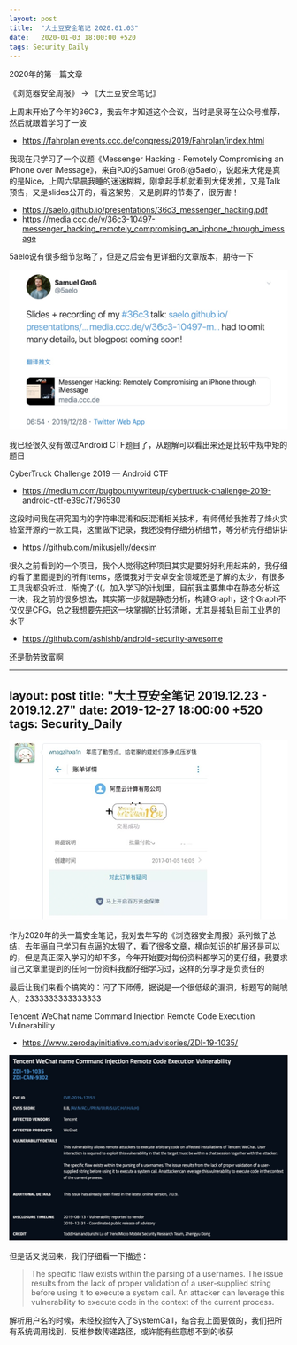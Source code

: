 ```yaml
---
layout: post
title:  "大土豆安全笔记 2020.01.03"
date:   2020-01-03 18:00:00 +520
tags: Security_Daily
---
```


2020年的第一篇文章

《浏览器安全周报》 -> 《大土豆安全笔记》

上周末开始了今年的36C3，我去年才知道这个会议，当时是泉哥在公众号推荐，然后就跟着学习了一波
- https://fahrplan.events.ccc.de/congress/2019/Fahrplan/index.html

我现在只学习了一个议题《Messenger Hacking - Remotely Compromising an iPhone over iMessage》，来自PJ0的Samuel Groß(@5aelo)，说起来大佬是真的是Nice，上周六早晨我睡的迷迷糊糊，刚拿起手机就看到大佬发推，又是Talk预告，又是slides公开的，看这架势，又是刷屏的节奏了，很厉害！
- https://saelo.github.io/presentations/36c3_messenger_hacking.pdf
- https://media.ccc.de/v/36c3-10497-messenger_hacking_remotely_compromising_an_iphone_through_imessage

5aelo说有很多细节忽略了，但是之后会有更详细的文章版本，期待一下

![IMAGE](/assets/resources/6FB1BF4932AC14D5697C912833E4A48D.jpg)

我已经很久没有做过Android CTF题目了，从题解可以看出来还是比较中规中矩的题目

CyberTruck Challenge 2019 — Android CTF
- https://medium.com/bugbountywriteup/cybertruck-challenge-2019-android-ctf-e39c7f796530

这段时间我在研究国内的字符串混淆和反混淆相关技术，有师傅给我推荐了烽火实验室开源的一款工具，这里做下记录，我还没有仔细分析细节，等分析完仔细讲讲
- https://github.com/mikusjelly/dexsim

很久之前看到的一个项目，我个人觉得这种项目其实是要好好利用起来的，我仔细的看了里面提到的所有Items，感慨我对于安卓安全领域还是了解的太少，有很多工具我都没听过，惭愧了:((，加入学习的计划里，目前我主要集中在静态分析这一块，我之前的很多想法，其实第一步就是静态分析，构建Graph，这个Graph不仅仅是CFG，总之我想要先把这一块掌握的比较清晰，尤其是接轨目前工业界的水平
- https://github.com/ashishb/android-security-awesome

还是勤劳致富啊

---
layout: post
title:  "大土豆安全笔记 2019.12.23 - 2019.12.27"
date:   2019-12-27 18:00:00 +520
tags: Security_Daily
---

![IMAGE](/assets/resources/876A021973D0E00FCCD40780BAD1FB0B.jpg)

作为2020年的头一篇安全笔记，我对去年写的《浏览器安全周报》系列做了总结，去年逼自己学习有点逼的太狠了，看了很多文章，横向知识的扩展还是可以的，但是真正深入学习的却不多，今年开始要对每份资料都学习的更仔细，我要求自己文章里提到的任何一份资料我都仔细学习过，这样的分享才是负责任的

最后让我们来看个搞笑的：问了下师傅，据说是一个很低级的漏洞，标题写的贼唬人，2333333333333333

Tencent WeChat name Command Injection Remote Code Execution Vulnerability
- https://www.zerodayinitiative.com/advisories/ZDI-19-1035/

![IMAGE](/assets/resources/89737A9F0004866BCF454DCFF77113F2.jpg)

但是话又说回来，我们仔细看一下描述：
> The specific flaw exists within the parsing of a usernames. The issue results from the lack of proper validation of a user-supplied string before using it to execute a system call. An attacker can leverage this vulnerability to execute code in the context of the current process.

解析用户名的时候，未经校验传入了SystemCall，结合我上面要做的，我们把所有系统调用找到，反推参数传递路径，或许能有些意想不到的收获